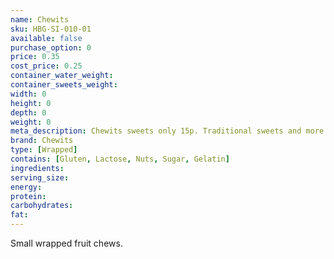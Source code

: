 ```yaml
---
name: Chewits
sku: HBG-SI-010-01
available: false
purchase_option: 0
price: 0.35
cost_price: 0.25
container_water_weight: 
container_sweets_weight: 
width: 0
height: 0
depth: 0
weight: 0
meta_description: Chewits sweets only 15p. Traditional sweets and more at Humbugs Confectionery Store. Specialists in satisfying your sweet tooth!
brand: Chewits
type: [Wrapped]
contains: [Gluten, Lactose, Nuts, Sugar, Gelatin]
ingredients: 
serving_size: 
energy: 
protein: 
carbohydrates: 
fat: 
---
```

Small wrapped fruit chews.